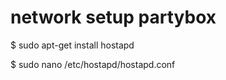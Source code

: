 network setup partybox
======================

$ sudo apt-get install hostapd

$ sudo nano /etc/hostapd/hostapd.conf
